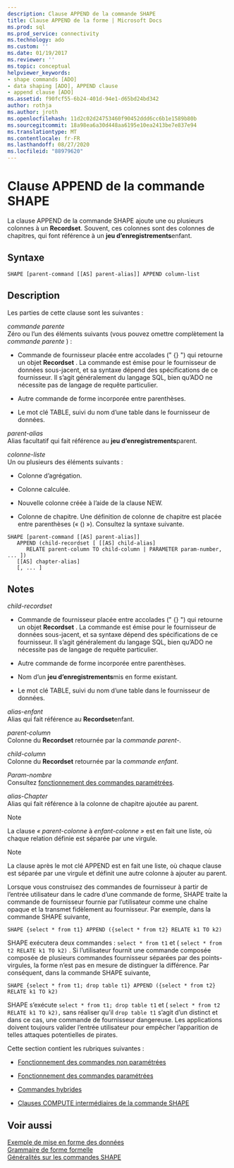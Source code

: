 ```yaml
---
description: Clause APPEND de la commande SHAPE
title: Clause APPEND de la forme | Microsoft Docs
ms.prod: sql
ms.prod_service: connectivity
ms.technology: ado
ms.custom: ''
ms.date: 01/19/2017
ms.reviewer: ''
ms.topic: conceptual
helpviewer_keywords:
- shape commands [ADO]
- data shaping [ADO], APPEND clause
- append clause [ADO]
ms.assetid: f90fcf55-6b24-401d-94e1-d65bd24bd342
author: rothja
ms.author: jroth
ms.openlocfilehash: 11d2c02d24753460f90452ddd6cc6b1e1589b80b
ms.sourcegitcommit: 18a98ea6a30d448aa6195e10ea2413be7e837e94
ms.translationtype: MT
ms.contentlocale: fr-FR
ms.lasthandoff: 08/27/2020
ms.locfileid: "88979620"
---
```

# <a name="shape-append-clause"></a>Clause APPEND de la commande SHAPE
La clause APPEND de la commande SHAPE ajoute une ou plusieurs colonnes à un **Recordset**. Souvent, ces colonnes sont des colonnes de chapitres, qui font référence à un **jeu d’enregistrements**enfant.  
  
## <a name="syntax"></a>Syntaxe  
  
```  
SHAPE [parent-command [[AS] parent-alias]] APPEND column-list  
```  
  
## <a name="description"></a>Description  
 Les parties de cette clause sont les suivantes :  
  
 *commande parente*  
 Zéro ou l’un des éléments suivants (vous pouvez omettre complètement la *commande parente* ) :  
  
-   Commande de fournisseur placée entre accolades (" {} ") qui retourne un objet **Recordset** . La commande est émise pour le fournisseur de données sous-jacent, et sa syntaxe dépend des spécifications de ce fournisseur. Il s’agit généralement du langage SQL, bien qu’ADO ne nécessite pas de langage de requête particulier.  
  
-   Autre commande de forme incorporée entre parenthèses.  
  
-   Le mot clé TABLE, suivi du nom d’une table dans le fournisseur de données.  
  
 *parent-alias*  
 Alias facultatif qui fait référence au **jeu d’enregistrements**parent.  
  
 *colonne-liste*  
 Un ou plusieurs des éléments suivants :  
  
-   Colonne d’agrégation.  
  
-   Colonne calculée.  
  
-   Nouvelle colonne créée à l’aide de la clause NEW.  
  
-   Colonne de chapitre. Une définition de colonne de chapitre est placée entre parenthèses (« () »). Consultez la syntaxe suivante.  
  
```  
SHAPE [parent-command [[AS] parent-alias]]  
   APPEND (child-recordset [ [[AS] child-alias]   
      RELATE parent-column TO child-column | PARAMETER param-number, ... ])  
   [[AS] chapter-alias]   
   [, ... ]  
```  
  
## <a name="remarks"></a>Notes  
 *child-recordset*  
 -   Commande de fournisseur placée entre accolades (" {} ") qui retourne un objet **Recordset** . La commande est émise pour le fournisseur de données sous-jacent, et sa syntaxe dépend des spécifications de ce fournisseur. Il s’agit généralement du langage SQL, bien qu’ADO ne nécessite pas de langage de requête particulier.  
  
-   Autre commande de forme incorporée entre parenthèses.  
  
-   Nom d’un **jeu d’enregistrements**mis en forme existant.  
  
-   Le mot clé TABLE, suivi du nom d’une table dans le fournisseur de données.  
  
 *alias-enfant*  
 Alias qui fait référence au **Recordset**enfant.  
  
 *parent-column*  
 Colonne du **Recordset** retournée par la *commande parent-.*  
  
 *child-column*  
 Colonne du **Recordset** retournée par la *commande enfant*.  
  
 *Param-nombre*  
 Consultez [fonctionnement des commandes paramétrées](../../../ado/guide/data/operation-of-parameterized-commands.md).  
  
 *alias-Chapter*  
 Alias qui fait référence à la colonne de chapitre ajoutée au parent.  
  
> [!NOTE]
>  La clause *« parent-colonne* à *enfant-colonne »* est en fait une liste, où chaque relation définie est séparée par une virgule.  
  
> [!NOTE]
>  La clause après le mot clé APPEND est en fait une liste, où chaque clause est séparée par une virgule et définit une autre colonne à ajouter au parent.  
  
Lorsque vous construisez des commandes de fournisseur à partir de l’entrée utilisateur dans le cadre d’une commande de forme, SHAPE traite la commande de fournisseur fournie par l’utilisateur comme une chaîne opaque et la transmet fidèlement au fournisseur. Par exemple, dans la commande SHAPE suivante,  
  
```  
SHAPE {select * from t1} APPEND ({select * from t2} RELATE k1 TO k2)  
```  
  
 SHAPE exécutera deux commandes : `select * from t1` et ( `select * from t2 RELATE k1 TO k2)` . Si l’utilisateur fournit une commande composée composée de plusieurs commandes fournisseur séparées par des points-virgules, la forme n’est pas en mesure de distinguer la différence. Par conséquent, dans la commande SHAPE suivante,  
  
```  
SHAPE {select * from t1; drop table t1} APPEND ({select * from t2} RELATE k1 TO k2)  
```  
  
 SHAPE s’exécute `select * from t1; drop table t1` et ( `select * from t2 RELATE k1 TO k2),` sans réaliser qu’il `drop table t1` s’agit d’un distinct et dans ce cas, une commande de fournisseur dangereuse. Les applications doivent toujours valider l’entrée utilisateur pour empêcher l’apparition de telles attaques potentielles de pirates.  
  
 Cette section contient les rubriques suivantes :  
  
-   [Fonctionnement des commandes non paramétrées](../../../ado/guide/data/operation-of-non-parameterized-commands.md)  
  
-   [Fonctionnement des commandes paramétrées](../../../ado/guide/data/operation-of-parameterized-commands.md)  
  
-   [Commandes hybrides](../../../ado/guide/data/hybrid-commands.md)  
  
-   [Clauses COMPUTE intermédiaires de la commande SHAPE](../../../ado/guide/data/intervening-shape-compute-clauses.md)  
  
## <a name="see-also"></a>Voir aussi  
 [Exemple de mise en forme des données](../../../ado/guide/data/data-shaping-example.md)   
 [Grammaire de forme formelle](../../../ado/guide/data/formal-shape-grammar.md)   
 [Généralités sur les commandes SHAPE](../../../ado/guide/data/shape-commands-in-general.md)
